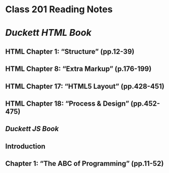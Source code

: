 
# Class 201 Reading Notes

# *Duckett HTML Book*

## HTML Chapter 1: “Structure” (pp.12-39)

## HTML Chapter 8: “Extra Markup” (p.176-199)

## HTML Chapter 17: “HTML5 Layout” (pp.428-451)

## HTML Chapter 18: “Process & Design” (pp.452-475)

## *Duckett JS Book*

## Introduction

## Chapter 1: “The ABC of Programming” (pp.11-52)
